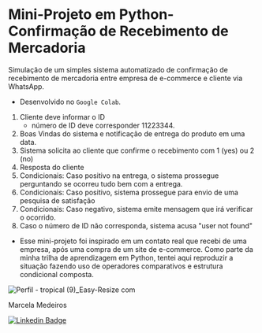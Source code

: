 # Mini-Projeto em Python-Confirmação de Recebimento de Mercadoria

Simulação de um simples sistema automatizado de confirmação de recebimento de mercadoria entre empresa de e-commerce e cliente via WhatsApp.

* Desenvolvido no `Google Colab`.


1. Cliente deve informar o ID
   - número de ID deve corresponder 11223344.
2. Boas Vindas do sistema e notificação de entrega do produto em uma data.
3. Sistema solicita ao cliente que confirme o recebimento com 1 (yes) ou 2 (no)
4. Resposta do cliente
5. Condicionais: Caso positivo na entrega, o sistema prossegue perguntando se ocorreu tudo bem com a entrega.
6. Condicionais: Caso positivo, sistema prossegue para envio de uma pesquisa de satisfação 
7. Condicionais: Caso negativo, sistema emite mensagem que irá verificar o ocorrido.
8. Caso o número de ID não corresponda,  sistema acusa "user not found"




* Esse mini-projeto foi inspirado em um contato real que recebi de uma empresa, após uma compra de um site de e-commerce. Como parte da minha trilha de aprendizagem em Python, tentei aqui reproduzir a situação fazendo uso de operadores comparativos e estrutura condicional composta.




![Perfil - tropical (9)_Easy-Resize com](https://user-images.githubusercontent.com/87037883/134744049-e77a2639-81b7-4719-82ac-e4d72aeff647.jpg)

Marcela Medeiros

[![Linkedin Badge](https://img.shields.io/badge/-Marcela-blue?style=flat-square&logo=Linkedin&logoColor=white&link=https://www.linkedin.com/in/marcela-medeiros/)](https://www.linkedin.com/in/marcela-medeiros) 